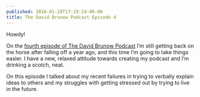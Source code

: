 ```yaml
---
published: 2016-01-28T17:19:24-06:00
title: The David Brunow Podcast Episode 4
---
```


Howdy!

On the [fourth episode of The David Brunow Podcast](https://brunow.org/podcast/) I’m still getting back on the horse after falling off a year ago, and this time I’m going to take things easier. I have a new, relaxed attitude towards creating my podcast and I’m drinking a scotch, neat.

On this episode I talked about my recent failures in trying to verbally explain ideas to others and my struggles with getting stressed out by trying to live in the future.
